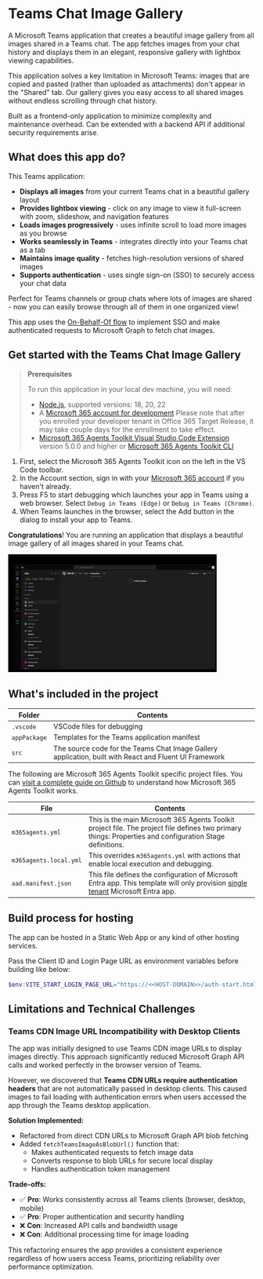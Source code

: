 # Teams Chat Image Gallery

A Microsoft Teams application that creates a beautiful image gallery from all images shared in a Teams chat. The app fetches images from your chat history and displays them in an elegant, responsive gallery with lightbox viewing capabilities.

This application solves a key limitation in Microsoft Teams: images that are copied and pasted (rather than uploaded as attachments) don't appear in the "Shared" tab. Our gallery gives you easy access to all shared images without endless scrolling through chat history.

Built as a frontend-only application to minimize complexity and maintenance overhead. Can be extended with a backend API if additional security requirements arise.

## What does this app do?

This Teams application:

- **Displays all images** from your current Teams chat in a beautiful gallery layout
- **Provides lightbox viewing** - click on any image to view it full-screen with zoom, slideshow, and navigation features
- **Loads images progressively** - uses infinite scroll to load more images as you browse
- **Works seamlessly in Teams** - integrates directly into your Teams chat as a tab
- **Maintains image quality** - fetches high-resolution versions of shared images
- **Supports authentication** - uses single sign-on (SSO) to securely access your chat data

Perfect for Teams channels or group chats where lots of images are shared - now you can easily browse through all of them in one organized view!

This app uses the [On-Behalf-Of flow](https://learn.microsoft.com/en-us/azure/active-directory/develop/v2-oauth2-on-behalf-of-flow) to implement SSO and make authenticated requests to Microsoft Graph to fetch chat images.

## Get started with the Teams Chat Image Gallery

> **Prerequisites**
>
> To run this application in your local dev machine, you will need:
>
> - [Node.js](https://nodejs.org/), supported versions: 18, 20, 22
> - A [Microsoft 365 account for development](https://docs.microsoft.com/microsoftteams/platform/toolkit/accounts)
>   Please note that after you enrolled your developer tenant in Office 365 Target Release, it may take couple days for the enrollment to take effect.
> - [Microsoft 365 Agents Toolkit Visual Studio Code Extension](https://aka.ms/teams-toolkit) version 5.0.0 and higher or [Microsoft 365 Agents Toolkit CLI](https://aka.ms/teamsfx-toolkit-cli)

1. First, select the Microsoft 365 Agents Toolkit icon on the left in the VS Code toolbar.
2. In the Account section, sign in with your [Microsoft 365 account](https://docs.microsoft.com/microsoftteams/platform/toolkit/accounts) if you haven't already.
3. Press F5 to start debugging which launches your app in Teams using a web browser. Select `Debug in Teams (Edge)` or `Debug in Teams (Chrome)`.
4. When Teams launches in the browser, select the Add button in the dialog to install your app to Teams.

**Congratulations**! You are running an application that displays a beautiful image gallery of all images shared in your Teams chat.

![Teams Chat Image Gallery Demo](images/teams-chat-image-gallery.gif)

## What's included in the project

| Folder       | Contents                                                                                               |
| ------------ | ------------------------------------------------------------------------------------------------------ |
| `.vscode`    | VSCode files for debugging                                                                             |
| `appPackage` | Templates for the Teams application manifest                                                           |
| `src`        | The source code for the Teams Chat Image Gallery application, built with React and Fluent UI Framework |

The following are Microsoft 365 Agents Toolkit specific project files. You can [visit a complete guide on Github](https://github.com/OfficeDev/TeamsFx/wiki/Teams-Toolkit-Visual-Studio-Code-v5-Guide#overview) to understand how Microsoft 365 Agents Toolkit works.

| File                   | Contents                                                                                                                                                                                                                                                |
| ---------------------- | ------------------------------------------------------------------------------------------------------------------------------------------------------------------------------------------------------------------------------------------------------- |
| `m365agents.yml`       | This is the main Microsoft 365 Agents Toolkit project file. The project file defines two primary things: Properties and configuration Stage definitions.                                                                                                |
| `m365agents.local.yml` | This overrides `m365agents.yml` with actions that enable local execution and debugging.                                                                                                                                                                 |
| `aad.manifest.json`    | This file defines the configuration of Microsoft Entra app. This template will only provision [single tenant](https://learn.microsoft.com/azure/active-directory/develop/single-and-multi-tenant-apps#who-can-sign-in-to-your-app) Microsoft Entra app. |

## Build process for hosting

The app can be hosted in a Static Web App or any kind of other hosting services.

Pass the Client ID and Login Page URL as environment variables before building like below:

```powershell
$env:VITE_START_LOGIN_PAGE_URL="https://<<HOST-DOMAIN>>/auth-start.html"; $env:VITE_CLIENT_ID="<<CLIENT-ID>>"; npm run build
```

## Limitations and Technical Challenges

### Teams CDN Image URL Incompatibility with Desktop Clients

The app was initially designed to use Teams CDN image URLs to display images directly. This approach significantly reduced Microsoft Graph API calls and worked perfectly in the browser version of Teams.

However, we discovered that **Teams CDN URLs require authentication headers** that are not automatically passed in desktop clients. This caused images to fail loading with authentication errors when users accessed the app through the Teams desktop application.

**Solution Implemented:**

- Refactored from direct CDN URLs to Microsoft Graph API blob fetching
- Added `fetchTeamsImageAsBlobUrl()` function that:
  - Makes authenticated requests to fetch image data
  - Converts response to blob URLs for secure local display
  - Handles authentication token management

**Trade-offs:**

- ✅ **Pro**: Works consistently across all Teams clients (browser, desktop, mobile)
- ✅ **Pro**: Proper authentication and security handling
- ❌ **Con**: Increased API calls and bandwidth usage
- ❌ **Con**: Additional processing time for image loading

This refactoring ensures the app provides a consistent experience regardless of how users access Teams, prioritizing reliability over performance optimization.
